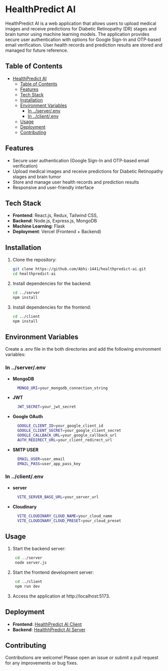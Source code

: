 # HealthPredict AI

HealthPredict AI is a web application that allows users to upload medical images and receive predictions for Diabetic Retinopathy (DR) stages and brain tumor using machine learning models. The application provides secure user authentication with options for Google Sign-In and OTP-based email verification. User health records and prediction results are stored and managed for future reference.

## Table of Contents

- [HealthPredict AI](#healthpredict-ai)
  - [Table of Contents](#table-of-contents)
  - [Features](#features)
  - [Tech Stack](#tech-stack)
  - [Installation](#installation)
  - [Environment Variables](#environment-variables)
    - [In ../server/.env](#in-serverenv)
    - [In ../client/.env](#in-clientenv)
  - [Usage](#usage)
  - [Deployment](#deployment)
  - [Contributing](#contributing)

## Features

- Secure user authentication (Google Sign-In and OTP-based email verification)
- Upload medical images and receive predictions for Diabetic Retinopathy stages and brain tumor 
- Store and manage user health records and prediction results
- Responsive and user-friendly interface

## Tech Stack

- **Frontend**: React.js, Redux, Tailwind CSS, 
- **Backend**: Node.js, Express.js, MongoDB
- **Machine Learning**: Flask
- **Deployment**: Vercel (Frontend + Backend)

## Installation

1. Clone the repository:
   ```bash
   git clone https://github.com/Abhi-1441/healthpredict-ai.git
   cd healthpredict-ai

2. Install dependencies for the backend:
   ```bash
   cd ../server
   npm install

4. Install dependencies for the frontend:
   ```bash
   cd ../client
   npm install

## Environment Variables

Create a .env file in the both directories and add the following environment variables:

### In ../server/.env
- **MongoDB**
  ```bash
    MONGO_URI=your_mongodb_connection_string
- **JWT**
  ```bash
    JWT_SECRET=your_jwt_secret
- **Google OAuth**
  ```bash
    GOOGLE_CLIENT_ID=your_google_client_id
    GOOGLE_CLIENT_SECRET=your_google_client_secret
    GOOGLE_CALLBACK_URL=your_google_callback_url
    AUTH_REDIRECT_URL=your_client_redirect_url
- **SMTP USER**
  ```bash
    EMAIL_USER=user_email
    EMAIL_PASS=user_app_pass_key

### In ../client/.env
- **server**
  ```bash
    VITE_SERVER_BASE_URL=your_server_url
- **Cloudinary**
  ```bash
    VITE_CLOUDINARY_CLOUD_NAME=your_cloud_name
    VITE_CLOUDINARY_CLOUD_PRESET=your_cloud_preset

## Usage

1. Start the backend server:
   ```bash
    cd ../server
    node server.js

3. Start the frontend development server:
   ```bash
    cd ../client
    npm run dev

5. Access the application at http://localhost:5173.
   
## Deployment

- **Frontend**: [HealthPredict AI Client](https://health-predict-ai.vercel.app/) 
- **Backend**: [HealthhPredict AI Server](https://healthpredict-ai-server.vercel.app/)
  
## Contributing

Contributions are welcome! Please open an issue or submit a pull request for any improvements or bug fixes.
